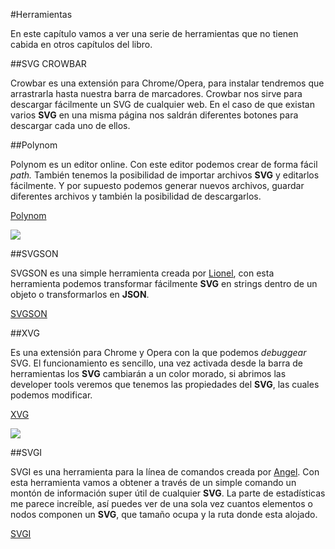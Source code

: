 #Herramientas

En este capítulo vamos a ver una serie de herramientas que no tienen cabida en otros capítulos del libro.

##SVG CROWBAR

Crowbar es una extensión para Chrome/Opera, para instalar tendremos que arrastrarla hasta nuestra barra de marcadores. Crowbar nos sirve para descargar fácilmente un SVG de cualquier web. En el caso de que existan varios **SVG** en una misma página nos saldrán diferentes botones para descargar cada uno de ellos.

##Polynom

Polynom es un editor online. Con este editor podemos crear de forma fácil *path.* También tenemos la posibilidad de importar archivos **SVG** y editarlos fácilmente. Y por supuesto podemos generar nuevos archivos, guardar diferentes archivos y también la posibilidad de descargarlos.

[Polynom](polynom.co)

![](images/capitulo-14/Capitulo-14-polynom.jpg)

##SVGSON

SVGSON es una simple herramienta creada por [Lionel](https://elrumordelaluz.com), con esta herramienta podemos transformar fácilmente **SVG** en strings dentro de un objeto o transformarlos en **JSON**.

[SVGSON](https://github.com/elrumordelaluz/svgson)

##XVG

Es una extensión para Chrome y Opera con la que podemos *debuggear* SVG. El funcionamiento es sencillo, una vez activada desde la barra de herramientas los **SVG** cambiarán a un color morado, si abrimos las developer tools veremos que tenemos las propiedades del **SVG**, las cuales podemos modificar.

[XVG](https://xvg.now.sh)

![](images/capitulo-14/Capitulo-14-xvg.jpg)

##SVGI

SVGI es una herramienta para la línea de comandos creada por [Angel](https://twitter.com/laux_es). Con esta herramienta vamos a obtener a través de un simple comando un montón de información super útil de cualquier **SVG**. La parte de estadísticas me parece increíble, así puedes ver de una sola vez cuantos elementos o nodos componen un **SVG**, que tamaño ocupa y la ruta donde esta alojado.

[SVGI](https://angelmmiguel.github.io/svgi/)


